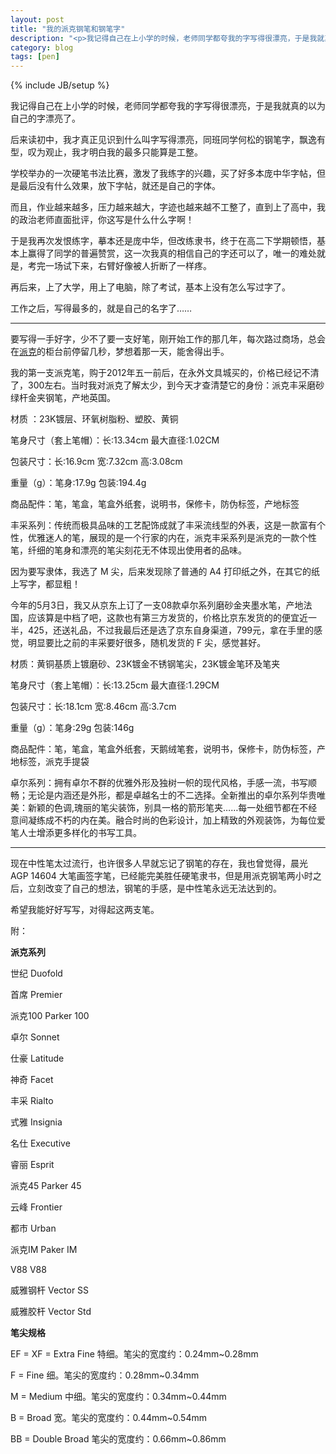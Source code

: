 ```yaml
---
layout: post
title: "我的派克钢笔和钢笔字"
description: "<p>我记得自己在上小学的时候，老师同学都夸我的字写得很漂亮，于是我就真的以为自己的字漂亮了。</p><p>后来读初中，我才真正见识到什么叫字写得漂亮，同班同学何松的钢笔字，飘逸有型，叹为观止，我才明白我的最多只能算是工整。</p><p>学校举办的一次硬笔书法比赛，激发了我练字的兴趣，买了好多本庞中华字帖，但是最后没有什么效果，放下字帖，就还是自己的字体。</p><p>而且，作业越来越多，压力越来越大，字迹也越来越不工整了，直到上了高中，我的政治老师直面批评，你这写是什么什么字啊！</p><p>于是我再次发恨练字，摹本还是庞中华，但改练隶书，终于在高二下学期顿悟，基本上赢得了同学的普遍赞赏，这一次我真的相信自己的字还可以了，唯一的难处就是，考完一场试下来，右臂好像被人折断了一样疼。</p><p>再后来，上了大学，用上了电脑，除了考试，基本上没有怎么写过字了。</p><p>工作之后，写得最多的，就是自己的名字了……</p>"
category: blog
tags: [pen]
---
```

{% include JB/setup %}

我记得自己在上小学的时候，老师同学都夸我的字写得很漂亮，于是我就真的以为自己的字漂亮了。

后来读初中，我才真正见识到什么叫字写得漂亮，同班同学何松的钢笔字，飘逸有型，叹为观止，我才明白我的最多只能算是工整。

学校举办的一次硬笔书法比赛，激发了我练字的兴趣，买了好多本庞中华字帖，但是最后没有什么效果，放下字帖，就还是自己的字体。

而且，作业越来越多，压力越来越大，字迹也越来越不工整了，直到上了高中，我的政治老师直面批评，你这写是什么什么字啊！

于是我再次发恨练字，摹本还是庞中华，但改练隶书，终于在高二下学期顿悟，基本上赢得了同学的普遍赞赏，这一次我真的相信自己的字还可以了，唯一的难处就是，考完一场试下来，右臂好像被人折断了一样疼。

再后来，上了大学，用上了电脑，除了考试，基本上没有怎么写过字了。

工作之后，写得最多的，就是自己的名字了……

----

要写得一手好字，少不了要一支好笔，刚开始工作的那几年，每次路过商场，总会在[派克](https://en.wikipedia.org/wiki/Parker_Pen_Company)的柜台前停留几秒，梦想着那一天，能舍得出手。

我的第一支派克笔，购于2012年五一前后，在永外文具城买的，价格已经记不清了，300左右。当时我对派克了解太少，到今天才查清楚它的身份：派克丰采磨砂绿杆金夹钢笔，产地英国。

材质 ：23K镀层、环氧树脂粉、塑胶、黄铜

笔身尺寸（套上笔帽）：长:13.34cm  最大直径:1.02CM

包装尺寸：长:16.9cm  宽:7.32cm  高:3.08cm

重量（g）：笔身:17.9g  包装:194.4g

商品配件：笔，笔盒，笔盒外纸套，说明书，保修卡，防伪标签，产地标签

丰采系列：传统而极具品味的工艺配饰成就了丰采流线型的外表，这是一款富有个性，优雅迷人的笔，展现的是一个行家的内在，派克丰采系列是派克的一款个性笔，纤细的笔身和漂亮的笔尖刻花无不体现出使用者的品味。

因为要写隶体，我选了 M 尖，后来发现除了普通的 A4 打印纸之外，在其它的纸上写字，都显粗！

今年的5月3日，我又从京东上订了一支08款卓尔系列磨砂金夹墨水笔，产地法国，应该算是中档了吧，这款也有第三方发货的，价格比京东发货的的便宜近一半，425，还送礼品，不过我最后还是选了京东自身渠道，799元，拿在手里的感觉，明显要比之前的丰采要好很多，随机发货的 F 尖，感觉甚好。

材质：黄铜基质上镀磨砂、23K镀金不锈钢笔尖，23K镀金笔环及笔夹

笔身尺寸（套上笔帽）：长:13.25cm   最大直径:1.29CM

包装尺寸：长:18.1cm    宽:8.46cm    高:3.7cm

重量（g）：笔身:29g    包装:146g

商品配件：笔，笔盒，笔盒外纸套，天鹅绒笔套，说明书，保修卡，防伪标签，产地标签，派克手提袋

卓尔系列：拥有卓尔不群的优雅外形及独树一帜的现代风格，手感一流，书写顺畅；无论是内涵还是外形，都是卓越名士的不二选择。全新推出的卓尔系列华贵唯美：新颖的色调,瑰丽的笔尖装饰，别具一格的箭形笔夹……每一处细节都在不经意间凝练成不朽的内在美。融合时尚的色彩设计，加上精致的外观装饰，为每位爱笔人士增添更多样化的书写工具。

----

现在中性笔太过流行，也许很多人早就忘记了钢笔的存在，我也曾觉得，晨光 AGP 14604 大笔画签字笔，已经能完美胜任硬笔隶书，但是用派克钢笔两小时之后，立刻改变了自己的想法，钢笔的手感，是中性笔永远无法达到的。

希望我能好好写写，对得起这两支笔。


附：

**派克系列**

世纪 Duofold

首席 Premier

派克100 Parker 100

卓尔 Sonnet

仕豪 Latitude

神奇 Facet

丰采 Rialto

式雅 Insignia

名仕 Executive

睿丽 Esprit

派克45 Parker 45

云峰 Frontier

都市 Urban

派克IM Paker IM

V88 V88

威雅钢杆 Vector SS

威雅胶杆 Vector Std

**笔尖规格**

EF = XF = Extra Fine 特细。笔尖的宽度约：0.24mm~0.28mm

F = Fine 细。笔尖的宽度约：0.28mm~0.34mm

M = Medium 中细。笔尖的宽度约：0.34mm~0.44mm

B = Broad 宽。笔尖的宽度约：0.44mm~0.54mm

BB = Double Broad 笔尖的宽度约：0.66mm~0.86mm
